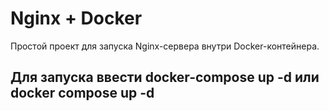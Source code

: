 # Nginx + Docker

Простой проект для запуска Nginx-сервера внутри Docker-контейнера.

## Для запуска ввести docker-compose up -d или docker compose up -d
